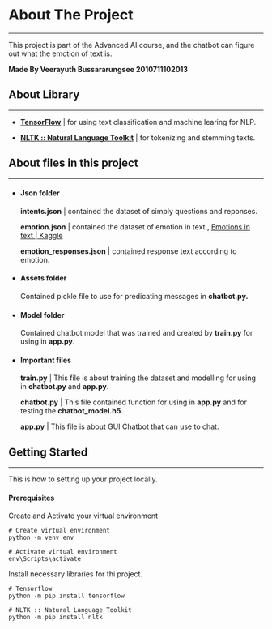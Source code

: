 # About The Project

---

This project is part of the Advanced AI course, and the chatbot can figure out what the emotion of text is.

**Made By Veerayuth Bussararungsee 2010711102013**

## About Library

---

-   [**TensorFlow**](https://www.tensorflow.org/) | for using text classification and machine learing for NLP.

-   [**NLTK :: Natural Language Toolkit**](https://www.nltk.org/) | for tokenizing and stemming texts.

## About files in this project

---

-   #### Json folder

    **intents.json** | contained the dataset of simply questions and reponses.

    **emotion.json** | contained the dataset of emotion in text., [Emotions in text | Kaggle](https://www.kaggle.com/datasets/ishantjuyal/emotions-in-text?resource=download)

    **emotion_responses.json** | contained response text according to emotion.

-   #### Assets folder

    Contained pickle file to use for predicating messages in **chatbot.py.**

-   #### Model folder

    Contained chatbot model that was trained and created by **train.py** for using in **app.py**.

-   #### Important files

    **train.py** | This file is about training the dataset and modelling for using in **chatbot.py** and **app.py**.

    **chatbot.py** | This file contained function for using in **app.py** and for testing the **chatbot_model.h5**.

    **app.py** | This file is about GUI Chatbot that can use to chat.

## Getting Started

---

This is how to setting up your project locally.

#### Prerequisites

Create and Activate your virtual environment

```
# Create virtual environment
python -m venv env

# Activate virtual environment
env\Scripts\activate
```

Install necessary libraries for thi project.

```
# Tensorflow
python -m pip install tensorflow

# NLTK :: Natural Language Toolkit
python -m pip install nltk
```
